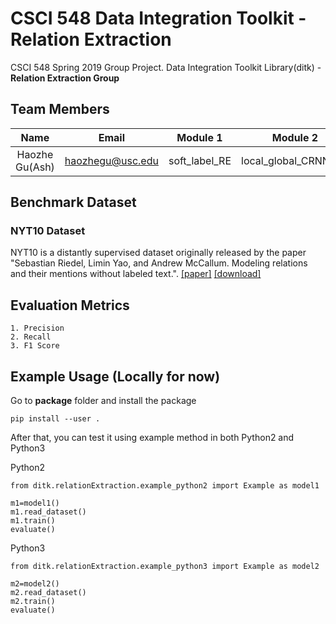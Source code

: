 # CSCI 548 Data Integration Toolkit - Relation Extraction
CSCI 548 Spring 2019 Group Project. Data Integration Toolkit Library(ditk) - **Relation Extraction Group**

## Team Members

| Name                 | Email                 | Module 1              | Module 2               |
|:--------------------:|:---------------------:|:---------------------:|:----------------------:|
| Haozhe Gu(Ash)       | haozhegu@usc.edu      | soft_label_RE         | local_global_CRNN_bio  |

## Benchmark Dataset
### NYT10 Dataset

NYT10 is a distantly supervised dataset originally released by the paper "Sebastian Riedel, Limin Yao, and Andrew McCallum. Modeling relations and their mentions without labeled text.". [[paper]](http://www.riedelcastro.org//publications/papers/riedel10modeling.pdf) [[download]](http://iesl.cs.umass.edu/riedel/ecml/)
## Evaluation Metrics
    1. Precision
    2. Recall 
    3. F1 Score

## Example Usage (Locally for now)
Go to **package** folder and install the package
```
pip install --user .
```
After that, you can test it using example method in both Python2 and Python3

Python2
  ```
  from ditk.relationExtraction.example_python2 import Example as model1

  m1=model1()
  m1.read_dataset()
  m1.train()
  evaluate()
  ```

Python3
  ```
  from ditk.relationExtraction.example_python3 import Example as model2

  m2=model2()
  m2.read_dataset()
  m2.train()
  evaluate()
  ```
